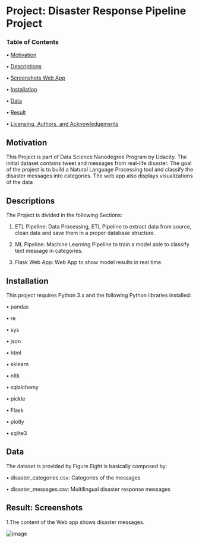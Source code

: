 # Project:  Disaster Response Pipeline Project

### Table of Contents
•	[Motivation](#Motivation)

•	[Descriptions](#Description) 

•	[Screenshots Web App](#Secreenshots)

•	[Installation](#Installation)

•	[Data](#Data)

•	[Result](#Result)

•	[Licensing, Authors, and Acknowledgements](#Licensing)

## Motivation <a name="Motivation"></a>

This Project is part of Data Science Nanodegree Program by Udacity. The initial dataset contains tweet and messages from real-life disaster. The goal of the project is to build a Natural Language Processing tool and classify the disaster messages into categories. The web app also displays visualizations of the data

## Descriptions <a name="Descriptions"></a>
The Project is divided in the following Sections:

1.	ETL Pipeline:  Data Processing, ETL Pipeline to extract data from source, clean data and save them in a proper database structure.

2.	ML Pipeline:  Machine Learning Pipeline to train a model able to classify text message in categories.

3.	Flask Web App:  Web App to show model results in real time.


## Installation <a name="Installation"></a>

This project requires Python 3.x and the following Python libraries installed:

•	pandas

•	re

•	sys

•	json

•	html

•	sklearn

•	nltk

•	sqlalchemy

•	pickle

•	Flask

•	plotly

•	sqlite3


## Data <a name="Data"></a>

The dataset is provided by Figure Eight is basically composed by:

•	disaster_categories.csv: Categories of the messages

•	disaster_messages.csv: Multilingual disaster response messages


## Result: Screenshots <a name="Result: Screenshots"></a>

1.The content of the Web app shows disaster messages.

![image](https://user-images.githubusercontent.com/59744578/115153223-6fd96e80-a03a-11eb-8be4-a189cbc13042.png)

